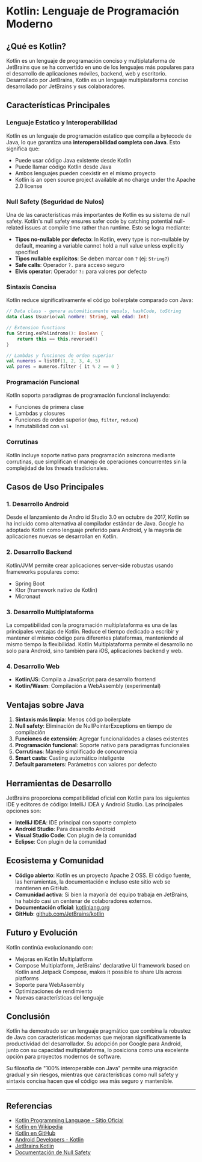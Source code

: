 # Kotlin: Lenguaje de Programación Moderno

## ¿Qué es Kotlin?

Kotlin es un lenguaje de programación conciso y multiplataforma de JetBrains que se ha convertido en uno de los lenguajes más populares para el desarrollo de aplicaciones móviles, backend, web y escritorio. Desarrollado por JetBrains, Kotlin es un lenguaje multiplataforma conciso desarrollado por JetBrains y sus colaboradores.

## Características Principales

### Lenguaje Estatico y Interoperabilidad

Kotlin es un lenguaje de programación estatico que compila a bytecode de Java, lo que garantiza una **interoperabilidad completa con Java**. Esto significa que:

- Puede usar código Java existente desde Kotlin
- Puede llamar código Kotlin desde Java
- Ambos lenguajes pueden coexistir en el mismo proyecto
- Kotlin is an open source project available at no charge under the Apache 2.0 license

### Null Safety (Seguridad de Nulos)

Una de las características más importantes de Kotlin es su sistema de null safety. Kotlin's null safety ensures safer code by catching potential null-related issues at compile time rather than runtime. Esto se logra mediante:

- **Tipos no-nullable por defecto**: In Kotlin, every type is non-nullable by default, meaning a variable cannot hold a null value unless explicitly specified
- **Tipos nullable explícitos**: Se deben marcar con `?` (ej: `String?`)
- **Safe calls**: Operador `?.` para acceso seguro
- **Elvis operator**: Operador `?:` para valores por defecto

### Sintaxis Concisa

Kotlin reduce significativamente el código boilerplate comparado con Java:

```kotlin
// Data class - genera automáticamente equals, hashCode, toString
data class Usuario(val nombre: String, val edad: Int)

// Extension functions
fun String.esPalindromo(): Boolean {
    return this == this.reversed()
}

// Lambdas y funciones de orden superior
val numeros = listOf(1, 2, 3, 4, 5)
val pares = numeros.filter { it % 2 == 0 }
```

### Programación Funcional

Kotlin soporta paradigmas de programación funcional incluyendo:

- Funciones de primera clase
- Lambdas y closures
- Funciones de orden superior (`map`, `filter`, `reduce`)
- Inmutabilidad con `val`

### Corrutinas

Kotlin incluye soporte nativo para programación asíncrona mediante corrutinas, que simplifican el manejo de operaciones concurrentes sin la complejidad de los threads tradicionales.

## Casos de Uso Principales

### 1. Desarrollo Android

Desde el lanzamiento de Andro id Studio 3.0 en octubre de 2017, Kotlin se ha incluido como alternativa al compilador estándar de Java. Google ha adoptado Kotlin como lenguaje preferido para Android, y la mayoría de aplicaciones nuevas se desarrollan en Kotlin.

### 2. Desarrollo Backend

Kotlin/JVM permite crear aplicaciones server-side robustas usando frameworks populares como:
- Spring Boot
- Ktor (framework nativo de Kotlin)
- Micronaut

### 3. Desarrollo Multiplataforma

La compatibilidad con la programación multiplataforma es una de las principales ventajas de Kotlin. Reduce el tiempo dedicado a escribir y mantener el mismo código para diferentes plataformas, manteniendo al mismo tiempo la flexibilidad. Kotlin Multiplataforma permite el desarrollo no solo para Android, sino también para iOS, aplicaciones backend y web.

### 4. Desarrollo Web

- **Kotlin/JS**: Compila a JavaScript para desarrollo frontend
- **Kotlin/Wasm**: Compilación a WebAssembly (experimental)

## Ventajas sobre Java

1. **Sintaxis más limpia**: Menos código boilerplate
2. **Null safety**: Eliminación de NullPointerExceptions en tiempo de compilación
3. **Funciones de extensión**: Agregar funcionalidades a clases existentes
4. **Programación funcional**: Soporte nativo para paradigmas funcionales
5. **Corrutinas**: Manejo simplificado de concurrencia
6. **Smart casts**: Casting automático inteligente
7. **Default parameters**: Parámetros con valores por defecto

## Herramientas de Desarrollo

JetBrains proporciona compatibilidad oficial con Kotlin para los siguientes IDE y editores de código: IntelliJ IDEA y Android Studio. Las principales opciones son:

- **IntelliJ IDEA**: IDE principal con soporte completo
- **Android Studio**: Para desarrollo Android
- **Visual Studio Code**: Con plugin de la comunidad
- **Eclipse**: Con plugin de la comunidad

## Ecosistema y Comunidad

- **Código abierto**: Kotlin es un proyecto Apache 2 OSS. El código fuente, las herramientas, la documentación e incluso este sitio web se mantienen en GitHub.
- **Comunidad activa**: Si bien la mayoría del equipo trabaja en JetBrains, ha habido casi un centenar de colaboradores externos.
- **Documentación oficial**: [kotlinlang.org](https://kotlinlang.org)
- **GitHub**: [github.com/JetBrains/kotlin](https://github.com/JetBrains/kotlin)

## Futuro y Evolución

Kotlin continúa evolucionando con:
- Mejoras en Kotlin Multiplatform
- Compose Multiplatform, JetBrains' declarative UI framework based on Kotlin and Jetpack Compose, makes it possible to share UIs across platforms
- Soporte para WebAssembly
- Optimizaciones de rendimiento
- Nuevas características del lenguaje

## Conclusión

Kotlin ha demostrado ser un lenguaje pragmático que combina la robustez de Java con características modernas que mejoran significativamente la productividad del desarrollador. Su adopción por Google para Android, junto con su capacidad multiplataforma, lo posiciona como una excelente opción para proyectos modernos de software.

Su filosofía de "100% interoperable con Java" permite una migración gradual y sin riesgos, mientras que características como null safety y sintaxis concisa hacen que el código sea más seguro y mantenible.

---

## Referencias

- [Kotlin Programming Language - Sitio Oficial](https://kotlinlang.org/)
- [Kotlin en Wikipedia](https://en.wikipedia.org/wiki/Kotlin_(programming_language))
- [Kotlin en GitHub](https://github.com/JetBrains/kotlin)
- [Android Developers - Kotlin](https://developer.android.com/kotlin)
- [JetBrains Kotlin](https://www.jetbrains.com/opensource/kotlin/)
- [Documentación de Null Safety](https://kotlinlang.org/docs/null-safety.html)
